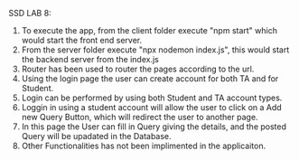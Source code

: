 SSD LAB 8:
1. To execute the app, from the client folder execute "npm start" which would start the front end server.
2. From the server folder execute "npx nodemon index.js", this would start the backend server from the index.js
3. Router has been used to router the pages according to the url.
4. Using the login page the user can create account for both TA and for Student.
5. Login can be performed by using both Student and TA account types.
6. Loggin in using a student account will allow the user to click on a Add new Query Button, which will redirect the user to another page.
7. In this page the User can fill in Query giving the details, and the posted Query will be upadated in the Database.
8. Other Functionalities has not been implimented in the applicaiton.